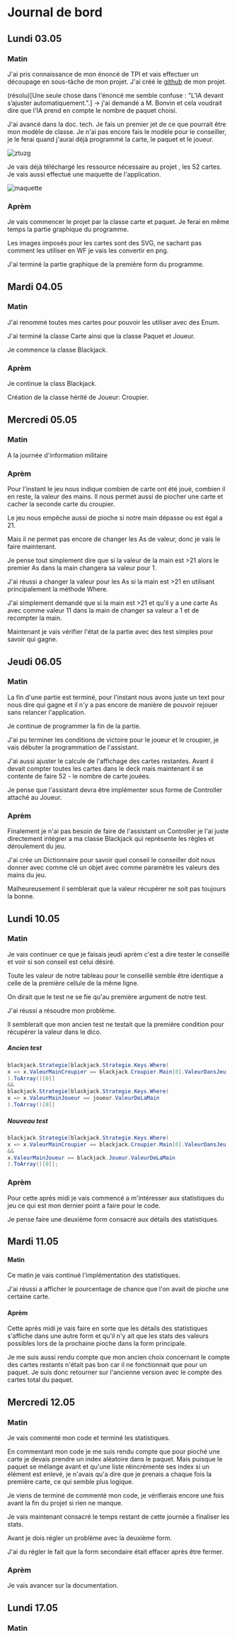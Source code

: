 # Journal de bord
## Lundi 03.05
### Matin

J'ai pris connaissance de mon énoncé de TPI et vais effectuer un découpage en sous-tâche de mon projet. 
J'ai créé le [github](https://github.com/Dal-git/BlackjackIA) de mon projet.

(résolu)[Une seule chose dans l'énoncé me semble confuse : "L’IA devant s’ajuster automatiquement.".] 
-> j'ai demandé a M. Bonvin et cela voudrait dire que l'IA prend en compte le nombre de paquet choisi.

J'ai avancé dans la doc. tech.
Je fais un premier jet de ce que pourrait être mon modèle de classe. Je n'ai pas encore fais le modèle pour le conseiller, je le ferai quand j'aurai déjà programmé la carte, le paquet et le joueur.

![ztuzg](C:\Users\dallas.ctllz\Desktop\ztuzg.png)

Je vais déjà téléchargé les ressource nécessaire au projet , les 52 cartes.
Je vais aussi effectué une maquette de l'application.

![maquette](C:\Users\dallas.ctllz\Desktop\maquette.PNG)

### Aprèm

Je vais commencer le projet par la classe carte et paquet. Je ferai en même temps la partie graphique du programme.

Les images imposés pour les cartes sont des SVG, ne sachant pas comment les utiliser en WF je vais les convertir en png.

J'ai terminé la partie graphique de la première form du programme.

## Mardi 04.05

###  Matin

J'ai renommé toutes mes cartes pour pouvoir les utiliser avec des Enum.

J'ai terminé la classe Carte ainsi que la classe Paquet et Joueur.

Je commence la classe Blackjack.

### Aprèm

 Je continue la class Blackjack.

Création de la classe hérité de Joueur: Croupier.

## Mercredi 05.05

### Matin

A la journée d'information militaire

### Aprèm

Pour l'instant le jeu nous indique combien de carte ont été joué, combien il en reste, la valeur des mains. Il nous permet aussi de piocher une carte et cacher la seconde carte du croupier.

Le jeu nous empêche aussi de pioche si notre main dépasse ou est égal a 21.

Mais il ne permet pas encore de changer les As de valeur, donc je vais le faire maintenant.

Je pense tout simplement dire que si la valeur de la main est >21 alors le premier As dans la main changera sa valeur pour 1.

J'ai réussi a changer la valeur pour les As si la main est >21 en utilisant principalement la méthode Where. 

J'ai simplement demandé que si la main est >21 et qu'il y a une carte As avec comme valeur 11 dans la main de changer sa valeur a 1 et de recompter la main.

Maintenant je vais vérifier l'état de la partie avec des test simples pour savoir qui gagne.

## Jeudi 06.05

### Matin

La fin d'une partie est terminé, pour l'instant nous avons juste un text pour nous dire qui gagne et il n'y a pas encore de manière de pouvoir rejouer sans relancer l'application.

Je continue de programmer la fin de la partie.

J'ai pu terminer les conditions de victoire pour le joueur et le croupier, je vais débuter la programmation de l'assistant. 

J'ai aussi ajuster le calcule de l'affichage des cartes restantes. Avant il devait compter toutes les cartes dans le deck mais maintenant il se contente de faire 52 - le nombre de carte jouées.

Je pense que l'assistant devra être implémenter sous forme de Controller attaché au Joueur.

### Aprèm

Finalement je n'ai pas besoin de faire de l'assistant un Controller je l'ai juste directement intégrer a ma classe Blackjack qui représente les règles et déroulement du jeu.

J'ai crée un Dictionnaire pour savoir quel conseil le conseiller doit nous donner avec comme clé un objet avec comme paramètre les valeurs des mains du jeu.

Malheureusement il semblerait que la valeur récupérer ne soit pas toujours la bonne.

## Lundi 10.05

### Matin

Je vais continuer ce que je faisais jeudi aprèm c'est a dire tester le conseillé et voir si son conseil est celui désiré.

Toute les valeur de notre tableau pour le conseillé semble être identique a celle de la première cellule de la même ligne.

On dirait que le test ne se fie qu'au première argument de notre test.

J'ai réussi a résoudre mon problème.

Il semblerait que mon ancien test ne testait que la première condition pour récupérer la valeur dans le dico.

##### Ancien test

```c#
blackjack.Strategie[blackjack.Strategie.Keys.Where(
x => x.ValeurMainCroupier == blackjack.Croupier.Main[0].ValeurDansJeu
).ToArray()[0]] 
&& 
blackjack.Strategie[blackjack.Strategie.Keys.Where(
x => x.ValeurMainJoueur == joueur.ValeurDeLaMain
).ToArray()[0]]
```

##### Nouveau test

```c#
blackjack.Strategie[blackjack.Strategie.Keys.Where(
x => x.ValeurMainCroupier == blackjack.Croupier.Main[0].ValeurDansJeu 
&&
x.ValeurMainJoueur == blackjack.Joueur.ValeurDeLaMain
).ToArray()[0]];
```



### Aprèm

Pour cette après midi je vais commencé a m'intéresser aux statistiques du jeu ce qui est mon dernier point a faire pour le code.

Je pense faire une deuxième form consacré aux détails des statistiques.

## Mardi 11.05

#### Matin

Ce matin je vais continué l'implémentation des statistiques.

J'ai réussi a afficher le pourcentage de chance que l'on avait de pioche une certaine carte.

#### Aprèm

Cette après midi je vais faire en sorte que les détails des statistiques s'affiche dans une autre form et qu'il n'y ait que les stats des valeurs possibles lors de la prochaine pioche dans la form principale.

Je me suis aussi rendu compte que mon ancien choix concernant le compte des cartes restants n'était pas bon car il ne fonctionnait que pour un paquet. Je suis donc retourner sur l'ancienne version avec le compte des cartes total du paquet.

## Mercredi 12.05

### Matin

Je vais commenté mon code et terminé les statistiques.

En commentant mon code je me suis rendu compte que pour pioché une carte je devais prendre un index aléatoire dans le paquet. Mais puisque le paquet se mélange avant et qu'une liste réincrémente ses index si un élément est enlevé, je n'avais qu'a dire que je prenais a chaque fois la première carte, ce qui semble plus logique.  

Je viens de terminé de commenté mon code, je vérifierais encore une fois avant la fin du projet si rien ne manque.

Je vais maintenant consacré le temps restant de cette journée a finaliser les stats.

Avant je dois régler un problème avec la deuxième form.

J'ai du régler le fait que la form secondaire était effacer après être fermer.

### Aprèm

Je vais avancer sur la documentation.

## Lundi 17.05

### Matin